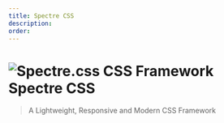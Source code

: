 ```yaml
---
title: Spectre CSS
description: 
order: 
---
```


# ![Spectre.css CSS Framework](/img/spectre-logo.svg) Spectre CSS

> A Lightweight, Responsive and Modern CSS Framework

<div class="docs-demo columns">
    <Card title="Setup"
          desc="Install the framework or compile from source"
          path="setup/index.html" />
    <Card title="Layout"
          desc="Responsive columns, grids and nav bars"
          path="layout/index.html" />
    <Card title="Elements"
          desc="Styling and typography for standard elements"
          path="elements/index.html" />
    <Card title="Components"
          desc="Core interactive components"
          path="components/index.html" />
    <Card title="Experimentals"
          desc="More advanced, experimental components"
          path="experimentals/index.html" />
    <Card title="Utilities"
          desc="Utilities for color, display, position, etc "
          path="utilities/index.html" />
</div>
